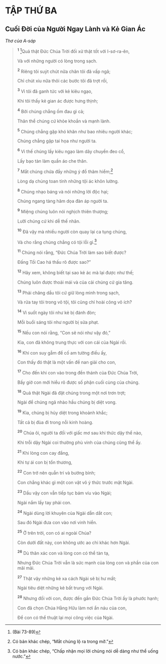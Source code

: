 # TẬP THỨ BA

## Cuối Ðời của Người Ngay Lành và Kẻ Gian Ác

_Thơ của A-sáp_

> <sup><b>1</b></sup> [^1@-f0480ffc-d716-4774-875b-9c8f2d4ff846]Quả thật Ðức Chúa Trời đối xử thật tốt với I-sơ-ra-ên,
>
> Và với những người có lòng trong sạch.
>
> <sup><b>2</b></sup> Riêng tôi suýt chút nữa chân tôi đã vấp ngã;
>
> Chỉ chút xíu nữa thôi các bước tôi đã trợt rồi,
>
> <sup><b>3</b></sup> Vì tôi đã ganh tức với kẻ kiêu ngạo,
>
> Khi tôi thấy kẻ gian ác được hưng thịnh;
>
> <sup><b>4</b></sup> Bởi chúng chẳng ốm đau gì cả;
>
> Thân thể chúng cứ khỏe khoắn và mạnh lành.
>
> <sup><b>5</b></sup> Chúng chẳng gặp khó khăn như bao nhiêu người khác;
>
> Chúng chẳng gặp tai họa như người ta.
>
> <sup><b>6</b></sup> Vì thế chúng lấy kiêu ngạo làm dây chuyền đeo cổ,
>
> Lấy bạo tàn làm quần áo che thân.
>
> <sup><b>7</b></sup> Mắt chúng chứa đầy những ý đồ thâm hiểm;[^1-f0480ffc-d716-4774-875b-9c8f2d4ff846]
>
> Lòng dạ chúng toan tính những tội ác khôn lường.
>
> <sup><b>8</b></sup> Chúng nhạo báng và nói những lời độc hại;
>
> Chúng ngang tàng hăm dọa đàn áp người ta.
>
> <sup><b>9</b></sup> Miệng chúng luôn nói nghịch thiên thượng;
>
> Lưỡi chúng cứ khi dễ thế nhân.
>
> <sup><b>10</b></sup> Ðã vậy mà nhiều người còn quay lại ca tụng chúng,
>
> Và cho rằng chúng chẳng có tội lỗi gì.[^2-f0480ffc-d716-4774-875b-9c8f2d4ff846]
>
> <sup><b>11</b></sup> Chúng nói rằng, “Ðức Chúa Trời làm sao biết được?
>
> Ðấng Tối Cao há thấu rõ được sao?”
>
> <sup><b>12</b></sup> Hãy xem, không biết tại sao kẻ ác mà lại được như thế;
>
> Chúng luôn được thoải mái và của cải chúng cứ gia tăng.
>
> <sup><b>13</b></sup> Phải chăng dầu tôi cứ giữ lòng mình trong sạch,
>
> Và rửa tay tôi trong vô tội, tôi cũng chỉ hoài công vô ích?
>
> <sup><b>14</b></sup> Vì suốt ngày tôi như kẻ bị đánh đòn;
>
> Mỗi buổi sáng tôi như người bị sửa phạt.
>
> <sup><b>15</b></sup> Nếu con nói rằng, “Con sẽ nói như vậy đó,”
>
> Kìa, con đã không trung thực với con cái của Ngài rồi.
>
> <sup><b>16</b></sup> Khi con suy gẫm để cố am tường điều ấy,
>
> Con thấy đó thật là một vấn đề nan giải cho con,
>
> <sup><b>17</b></sup> Cho đến khi con vào trong đền thánh của Ðức Chúa Trời,
>
> Bấy giờ con mới hiểu rõ được số phận cuối cùng của chúng.
>
> <sup><b>18</b></sup> Quả thật Ngài đã đặt chúng trong một nơi trơn trợt;
>
> Ngài để chúng ngã nhào hầu chúng bị diệt vong.
>
> <sup><b>19</b></sup> Kìa, chúng bị hủy diệt trong khoảnh khắc;
>
> Tất cả bị đùa đi trong nỗi kinh hoàng.
>
> <sup><b>20</b></sup> Chúa ôi, người ta đối với giấc mơ sau khi thức dậy thể nào,
>
> Khi trỗi dậy Ngài coi thường phù vinh của chúng cũng thể ấy.
>
> <sup><b>21</b></sup> Khi lòng con cay đắng,
>
> Khi tự ái con bị tổn thương,
>
> <sup><b>22</b></sup> Con trở nên quẫn trí và bướng bỉnh;
>
> Con chẳng khác gì một con vật vô ý thức trước mặt Ngài.
>
> <sup><b>23</b></sup> Dầu vậy con vẫn tiếp tục bám víu vào Ngài;
>
> Ngài nắm lấy tay phải con.
>
> <sup><b>24</b></sup> Ngài dùng lời khuyên của Ngài dẫn dắt con;
>
> Sau đó Ngài đưa con vào nơi vinh hiển.
>
> <sup><b>25</b></sup> Ở trên trời, con có ai ngoài Chúa?
>
> Còn dưới đất này, con không ước ao chi khác hơn Ngài.
>
> <sup><b>26</b></sup> Dù thân xác con và lòng con có thể tàn tạ,
>
> Nhưng Ðức Chúa Trời vẫn là sức mạnh của lòng con và phần của con mãi mãi.
>
> <sup><b>27</b></sup> Thật vậy những kẻ xa cách Ngài sẽ bị hư mất;
>
> Ngài tiêu diệt những kẻ bất trung với Ngài.
>
> <sup><b>28</b></sup> Nhưng đối với con, được đến gần Ðức Chúa Trời ấy là phước hạnh;
>
> Con đã chọn Chúa Hằng Hữu làm nơi ẩn náu của con,
>
> Ðể con có thể thuật lại mọi công việc của Ngài.

[^1-f0480ffc-d716-4774-875b-9c8f2d4ff846]: Có bản khác chép, “Mắt chúng lộ ra trong mỡ.”

[^2-f0480ffc-d716-4774-875b-9c8f2d4ff846]: Có bản khác chép, “Chấp nhận mọi lời chúng nói dễ dàng như thể uống nước.”

[^1@-f0480ffc-d716-4774-875b-9c8f2d4ff846]: (Bài 73-89)

